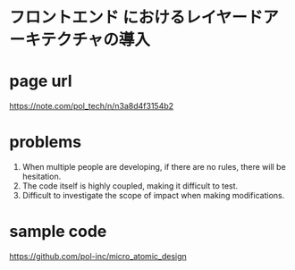 # フロントエンド におけるレイヤードアーキテクチャの導入

# page url

https://note.com/pol_tech/n/n3a8d4f3154b2

# problems

1. When multiple people are developing, if there are no rules, there will be hesitation.
2. The code itself is highly coupled, making it difficult to test.
3. Difficult to investigate the scope of impact when making modifications.

# sample code

https://github.com/pol-inc/micro_atomic_design
